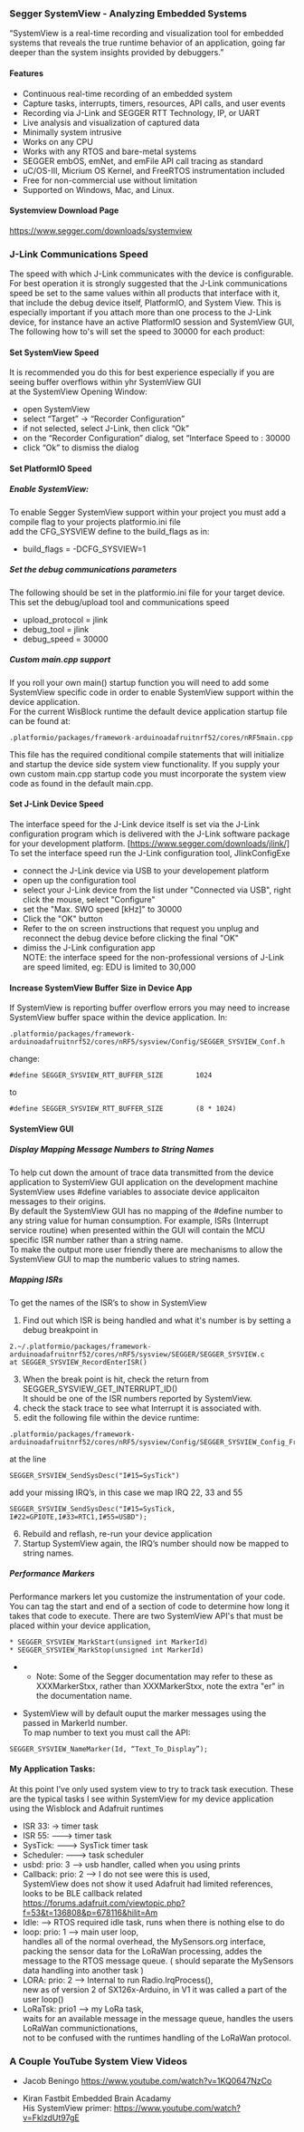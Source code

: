 ### Segger SystemView - Analyzing Embedded Systems
“SystemView is a real-time recording and visualization tool for embedded systems that reveals the true runtime behavior of an application, going far deeper than the system insights provided by debuggers.”  
 
#### Features
* Continuous real-time recording of an embedded system
* Capture tasks, interrupts, timers, resources, API calls, and user events
* Recording via J-Link and SEGGER RTT Technology, IP, or UART
* Live analysis and visualization of captured data
* Minimally system intrusive
* Works on any CPU
* Works with any RTOS and bare-metal systems
* SEGGER embOS, emNet, and emFile API call tracing as standard
* uC/OS-III, Micrium OS Kernel, and FreeRTOS instrumentation included
* Free for non-commercial use without limitation
* Supported on Windows, Mac, and Linux.

#### Systemview Download Page
https://www.segger.com/downloads/systemview

### J-Link Communications Speed
The speed with which J-Link communicates with the device is configurable. For best operation it is strongly suggested that the J-Link communications speed be set to the same values within all products that interface with it, that include the debug device itself, PlatformIO, and System View. This is especially important if you attach more than one process to the J-Link device, for instance have an active PlatformIO session and SystemView GUI, 
The following how to's will set the speed to 30000 for each product:  

#### Set SystemView Speed
It is recommended you do this for best experience especially if you are seeing buffer overflows within yhr SystemView GUI  
at the SystemView Opening Window:
* open SystemView
* select “Target” → “Recorder Configuration”
* if not selected, select J-Link, then click “Ok”
* on the “Recorder Configuration” dialog, set “Interface Speed to : 30000
* click “Ok” to dismiss the dialog

#### Set PlatformIO Speed
##### Enable SystemView:
To enable Segger SystemView support within your project you must add a compile flag to your projects platformio.ini file  
add the CFG_SYSVIEW define to the build_flags as in:  
* build_flags = -DCFG_SYSVIEW=1
##### Set the debug communications parameters
The following should be set in the platformio.ini file for your target device. This set the debug/upload tool and communications speed  
* upload_protocol = jlink
* debug_tool = jlink
* debug_speed = 30000

##### Custom main.cpp support
If you roll your own main() startup function you will need to add some SystemView specific code in order to enable SystemView support within the device application.  
For the current WisBlock runtime the default device application startup file can be found at:
```
.platformio/packages/framework-arduinoadafruitnrf52/cores/nRF5main.cpp 
```
This file has the required conditional compile statements that will initialize and startup the device side system view functionality. If you supply your own custom main.cpp startup code you must incorporate the system view code as found in the default main.cpp.

#### Set J-Link Device Speed
The interface speed for the J-Link device itself is set via the J-Link configuration program which is delivered with the J-Link software package for your development platform. [https://www.segger.com/downloads/jlink/]  
To set the interface speed run the J-Link configuration tool, JlinkConfigExe  

* connect the J-Link device via USB to your developement platform
* open up the configuration tool
* select your J-Link device from the list under "Connected via USB", right click the mouse, select "Configure"
* set the "Max. SWO speed [kHz]" to 30000 
* Click the "OK" button
* Refer to the on screen instructions that request you unplug and reconnect the debug device before clicking the final "OK"
* dimiss the J-Link configuration app   
 NOTE: the interface speed for the non-professional versions of J-Link are speed limited, eg: EDU is limited to 30,000

#### Increase SystemView Buffer Size in Device App
If SystemView is reporting buffer overflow errors you may need to increase SystemView buffer space within the device application. In:
```
.platformio/packages/framework-arduinoadafruitnrf52/cores/nRF5/sysview/Config/SEGGER_SYSVIEW_Conf.h
```
change:
```
#define SEGGER_SYSVIEW_RTT_BUFFER_SIZE        1024
```
to
```
#define SEGGER_SYSVIEW_RTT_BUFFER_SIZE        (8 * 1024)
```

#### SystemView GUI
##### Display Mapping Message Numbers to String Names
To help cut down the amount of trace data transmitted from the device application to SystemView GUI application on the development machine SystemView uses #define variables to associate device applicaiton messages to their origins.  
By default the SystemView GUI has no mapping of the #define number to any string value for human consumption. For example, ISRs (Interrupt service routine) when presented within the GUI will contain the MCU specific ISR number rather than a string name.  
To make the output more user friendly there are mechanisms to allow the SystemView GUI to map the numberic values to string names.
##### Mapping ISRs
To get the names of the ISR’s to show in SystemView
1. Find out which ISR is being handled and what it's number is by setting a debug breakpoint in  
```
2.~/.platformio/packages/framework-arduinoadafruitnrf52/cores/nRF5/sysview/SEGGER/SEGGER_SYSVIEW.c
at SEGGER_SYSVIEW_RecordEnterISR()
```
3. When the break point is hit, check the return from SEGGER_SYSVIEW_GET_INTERRUPT_ID()  
It should be one of the ISR numbers reported by SystemView.
4. check the stack trace to see what Interrupt it is associated with.
5. edit the following file within the device runtime:  
``` 
.platformio/packages/framework-arduinoadafruitnrf52/cores/nRF5/sysview/Config/SEGGER_SYSVIEW_Config_FreeRTOS.c
```
at the line
```
SEGGER_SYSVIEW_SendSysDesc("I#15=SysTick")
```
add your missing IRQ’s, in this case we map IRQ 22, 33 and 55
```
SEGGER_SYSVIEW_SendSysDesc("I#15=SysTick, I#22=GPIOTE,I#33=RTC1,I#55=USBD");
```
6. Rebuild and reflash, re-run your device application
7. Startup SystemView again, the IRQ’s number should now be mapped to string names.

##### Performance Markers
Performance markers let you customize the instrumentation of your code. 
You can tag the start and end of a section of code to determine how long it takes that code to execute.
There are two SystemView API's that must be placed within your device application, 
```
* SEGGER_SYSVIEW_MarkStart(unsigned int MarkerId)
* SEGGER_SYSVIEW_MarkStop(unsigned int MarkerId)
```
* * Note: Some of the Segger documentation may refer to these as XXXMarkerStxx, rather than XXXMarkerStxx, note the extra "er" in the documentation name.

* SystemView will by default ouput the marker messages using the passed in MarkerId number.  
 To map number to text you must call the API:
```
SEGGER_SYSVIEW_NameMarker(Id, “Text_To_Display”);
```


####  My Application Tasks: 
At this point I've only used system view to try to track task execution. These are the typical tasks I see within SystemView for my device application using the Wisblock and Adafruit runtimes  

* ISR 33: -> timer task
* ISR 55: --->  timer task
* SysTick: ---> SysTick timer task
* Scheduler: --->  task scheduler
* usbd:  prio: 3 --> usb handler, called when you using prints
* Callback: prio: 2 --> I do not see were this is used,  
 SystemView does not show it used Adafruit had limited references, looks to be BLE callback related         https://forums.adafruit.com/viewtopic.php?f=53&t=136808&p=678116&hilit=Am
* Idle: --> RTOS required idle task, runs when there is nothing else to do
* loop: prio:  1  --> main user loop,  
 handles all of the normal overhead, the MySensors.org interface, packing the sensor data for the LoRaWan processing, addes the message to the RTOS message queue. ( should separate the MySensors data handling into another task )
* LORA: prio: 2  --> Internal to run Radio.IrqProcess(),  
new as of  version 2 of SX126x-Arduino, in V1 it was called a part of the user loop()
* LoRaTsk: prio1  -->  my LoRa task,  
 waits for an available message in the message queue, handles the users LoRaWan communictionations,  
 not to be confused with the runtimes handling of the LoRaWan protocol.


### A Couple YouTube System View Videos
* Jacob Beningo
https://www.youtube.com/watch?v=1KQ0647NzCo

* Kiran Fastbit Embedded Brain Acadamy  
His SystemView primer:
https://www.youtube.com/watch?v=FklzdUt97gE
